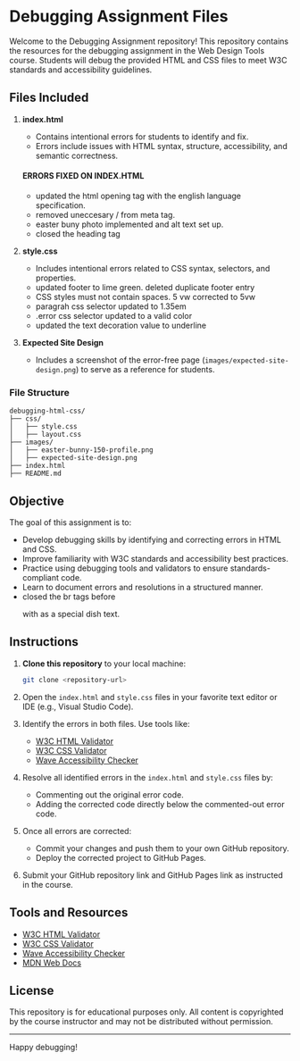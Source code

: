 # Debugging Assignment Files

Welcome to the Debugging Assignment repository! This repository contains the resources for the debugging assignment in the Web Design Tools course. Students will debug the provided HTML and CSS files to meet W3C standards and accessibility guidelines.

## Files Included

1. **index.html**
   - Contains intentional errors for students to identify and fix.
   - Errors include issues with HTML syntax, structure, accessibility, and semantic correctness.

   #### ERRORS FIXED ON INDEX.HTML
   - updated the html opening tag with the english language specification.
   - removed uneccesary / from meta tag. 
   - easter buny photo implemented and alt text set up. 
   - closed the heading tag

2. **style.css**
   - Includes intentional errors related to CSS syntax, selectors, and properties.
   - updated footer to lime green. deleted duplicate footer entry
   - CSS styles must not contain spaces. 5 vw corrected to 5vw
   - paragrah css selector updated to 1.35em 
   - .error css selector updated to a valid color
   - updated the text decoration value to underline



3. **Expected Site Design**
   - Includes a screenshot of the error-free page (`images/expected-site-design.png`) to serve as a reference for students.

### File Structure
```
debugging-html-css/
├── css/
│   ├── style.css
│   ├── layout.css
├── images/
│   ├── easter-bunny-150-profile.png
│   ├── expected-site-design.png
├── index.html
├── README.md
```

## Objective

The goal of this assignment is to:
- Develop debugging skills by identifying and correcting errors in HTML and CSS.
- Improve familiarity with W3C standards and accessibility best practices.
- Practice using debugging tools and validators to ensure standards-compliant code.
- Learn to document errors and resolutions in a structured manner.
- closed the br tags before <p> with as a special dish text. 

## Instructions

1. **Clone this repository** to your local machine:
   ```bash
   git clone <repository-url>
   ```

2. Open the `index.html` and `style.css` files in your favorite text editor or IDE (e.g., Visual Studio Code).

3. Identify the errors in both files. Use tools like:
   - [W3C HTML Validator](https://validator.w3.org/)
   - [W3C CSS Validator](https://jigsaw.w3.org/css-validator/)
   - [Wave Accessibility Checker](https://wave.webaim.org/)

4. Resolve all identified errors in the `index.html` and `style.css` files by:
   - Commenting out the original error code.
   - Adding the corrected code directly below the commented-out error code.

5. Once all errors are corrected:
   - Commit your changes and push them to your own GitHub repository.
   - Deploy the corrected project to GitHub Pages.

6. Submit your GitHub repository link and GitHub Pages link as instructed in the course.

## Tools and Resources

- [W3C HTML Validator](https://validator.w3.org/)
- [W3C CSS Validator](https://jigsaw.w3.org/css-validator/)
- [Wave Accessibility Checker](https://wave.webaim.org/)
- [MDN Web Docs](https://developer.mozilla.org/)

## License

This repository is for educational purposes only. All content is copyrighted by the course instructor and may not be distributed without permission.

---

Happy debugging!
